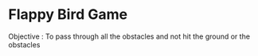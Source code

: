 
# Flappy Bird Game
Objective : To pass through all the obstacles and not hit the ground or the obstacles
